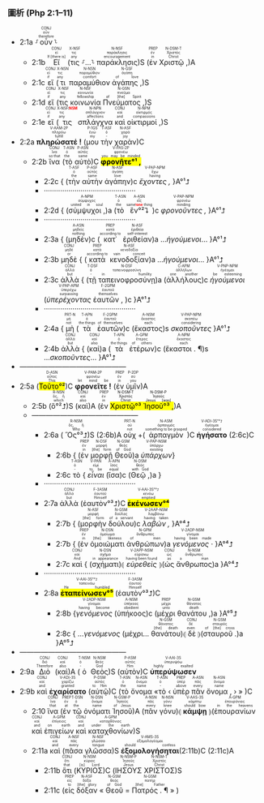 ### 圖析 (Php 2:1–11)
- <rt>2:1a</rt> ⸉<RUBY><ruby><ruby>οὖν<rt>therefore</rt></ruby><rt>οὖν</rt></ruby><rt>CONJ</rt></RUBY>⸊
	- <rt>2:1b</rt> <RUBY><ruby><ruby>Εἴ<rt>If [there is]</rt></ruby><rt>εἰ</rt></ruby><rt>CONJ</rt></RUBY> (<RUBY><ruby><ruby>τις<rt>any</rt></ruby><rt>τις</rt></ruby><rt>X-NSF</rt></RUBY> ⸉...⸊ <RUBY><ruby><ruby>παράκλησις<rt>encouragement</rt></ruby><rt>παράκλησις</rt></ruby><rt>N-NSF</rt></RUBY>)S (<RUBY><ruby><ruby>ἐν<rt>in</rt></ruby><rt>ἐν</rt></ruby><rt>PREP</rt></RUBY> <RUBY><ruby><ruby>Χριστῷ ,<rt>Christ</rt></ruby><rt>Χριστός</rt></ruby><rt>N-DSM-T</rt></RUBY>)A 
	- <rt>2:1c</rt> <RUBY><ruby><ruby>εἴ<rt>if</rt></ruby><rt>εἰ</rt></ruby><rt>CONJ</rt></RUBY> (<RUBY><ruby><ruby>τι<rt>any</rt></ruby><rt>τις</rt></ruby><rt>X-NSN</rt></RUBY> <RUBY><ruby><ruby>παραμύθιον<rt>comfort</rt></ruby><rt>παραμύθιον</rt></ruby><rt>N-NSN</rt></RUBY> <RUBY><ruby><ruby>ἀγάπης ,<rt>of love</rt></ruby><rt>ἀγάπη</rt></ruby><rt>N-GSF</rt></RUBY>)S 
	- <rt>2:1d</rt> <RUBY><ruby><ruby>εἴ<rt>if</rt></ruby><rt>εἰ</rt></ruby><rt>CONJ</rt></RUBY> (<RUBY><ruby><ruby>τις<rt>any</rt></ruby><rt>τις</rt></ruby><rt>X-NSF</rt></RUBY> <RUBY><ruby><ruby>κοινωνία<rt>fellowship</rt></ruby><rt>κοινωνία</rt></ruby><rt>N-NSF</rt></RUBY> <RUBY><ruby><ruby>Πνεύματος ,<rt>of [the] Spirit</rt></ruby><rt>πνεῦμα</rt></ruby><rt>N-GSN</rt></RUBY>)S 
	- <rt>2:1e</rt> <RUBY><ruby><ruby>εἴ<rt>if</rt></ruby><rt>εἰ</rt></ruby><rt>CONJ</rt></RUBY> (<RUBY><ruby><ruby>τις<rt>any</rt></ruby><rt>τις</rt></ruby><rt>X-NSF⁞<strong><font color='red'>NSM</font></strong></rt></RUBY> <RUBY><ruby><ruby>σπλάγχνα<rt>affections</rt></ruby><rt>σπλάγχνον</rt></ruby><rt>N-NPN</rt></RUBY> <RUBY><ruby><ruby>καὶ<rt>and</rt></ruby><rt>καί</rt></ruby><rt>CONJ</rt></RUBY> <RUBY><ruby><ruby>οἰκτιρμοί ,<rt>compassions</rt></ruby><rt>οἰκτιρμός</rt></ruby><rt>N-NPM</rt></RUBY>)S
- <rt>2:2a</rt> <RUBY><ruby><ruby><strong>πληρώσατέ !</strong><rt>fulfill</rt></ruby><rt>πληρόω</rt></ruby><rt>V-AAM-2P</rt></RUBY> (<RUBY><ruby><ruby>μου<rt>my</rt></ruby><rt>ἐγώ</rt></ruby><rt>P-1GS</rt></RUBY> <RUBY><ruby><ruby>τὴν<rt>-</rt></ruby><rt>ὁ</rt></ruby><rt>T-ASF</rt></RUBY> <RUBY><ruby><ruby>χαρὰν<rt>joy</rt></ruby><rt>χαρά</rt></ruby><rt>N-ASF</rt></RUBY>)C
	- <rt>2:2b</rt> <RUBY><ruby><ruby>ἵνα<rt>so that</rt></ruby><rt>ἵνα</rt></ruby><rt>CONJ</rt></RUBY> (<RUBY><ruby><ruby>τὸ<rt>the</rt></ruby><rt>ὁ</rt></ruby><rt>T-ASN</rt></RUBY> <RUBY><ruby><ruby>αὐτὸ<rt>same</rt></ruby><rt>αὐτός</rt></ruby><rt>P-ASN</rt></RUBY>)C <RUBY><ruby><ruby><mark><strong>φρονῆτε°¹ ,</strong></mark><rt>you may be minded</rt></ruby><rt>φρονέω</rt></ruby><rt>V-PAS-2P</rt></RUBY> 
		- <rt>2:2c</rt> { (<RUBY><ruby><ruby>τὴν<rt>the</rt></ruby><rt>ὁ</rt></ruby><rt>T-ASF</rt></RUBY> <RUBY><ruby><ruby>αὐτὴν<rt>same</rt></ruby><rt>αὐτός</rt></ruby><rt>P-ASF</rt></RUBY> <RUBY><ruby><ruby>ἀγάπην<rt>love</rt></ruby><rt>ἀγάπη</rt></ruby><rt>N-ASF</rt></RUBY>)c <RUBY><ruby><ruby><em>ἔχοντες ,</em><rt>having</rt></ruby><rt>ἔχω</rt></ruby><rt>V-PAP-NPM</rt></RUBY> }A°¹⮥ 
		- ·············································
		- <rt>2:2d</rt> { (<RUBY><ruby><ruby>σύμψυχοι ,<rt>united in soul</rt></ruby><rt>σύμψυχος</rt></ruby><rt>A-NPM</rt></RUBY>)a (<RUBY><ruby><ruby>τὸ<rt>the</rt></ruby><rt>ὁ</rt></ruby><rt>T-ASN</rt></RUBY> <RUBY><ruby><ruby>ἓν°²⮧<rt>same<strong><font color='red'>⁞one</font></strong> thing</rt></ruby><rt>εἷς</rt></ruby><rt>A-ASN</rt></RUBY>)c <RUBY><ruby><ruby><em>φρονοῦντες ,</em><rt>minding</rt></ruby><rt>φρονέω</rt></ruby><rt>V-PAP-NPM</rt></RUBY> }A°¹⮥
		- ·············································
		- <rt>2:3a</rt> { (<RUBY><ruby><ruby>μηδὲν<rt>nothing</rt></ruby><rt>μηδείς</rt></ruby><rt>A-ASN</rt></RUBY>)c (<RUBY><ruby><ruby>κατ᾽<rt>according to</rt></ruby><rt>κατά</rt></ruby><rt>PREP</rt></RUBY> <RUBY><ruby><ruby>ἐριθείαν<rt>self-interest</rt></ruby><rt>ἐριθεία</rt></ruby><rt>N-ASF</rt></RUBY>)a ...<em>ἡγούμενοι</em>... }A°¹⮥
		- <rt>2:3b</rt> <RUBY><ruby><ruby>μηδὲ<rt>or</rt></ruby><rt>μηδέ</rt></ruby><rt>CONJ</rt></RUBY> { (<RUBY><ruby><ruby>κατὰ<rt>according to</rt></ruby><rt>κατά</rt></ruby><rt>PREP</rt></RUBY> <RUBY><ruby><ruby>κενοδοξίαν<rt>vain conceit</rt></ruby><rt>κενοδοξία</rt></ruby><rt>N-ASF</rt></RUBY>)a ...<em>ἡγούμενοι</em>... }A°¹⮥
		- <rt>2:3c</rt> <RUBY><ruby><ruby>ἀλλὰ<rt>but</rt></ruby><rt>ἀλλά</rt></ruby><rt>CONJ</rt></RUBY> { (<RUBY><ruby><ruby>τῇ<rt>-</rt></ruby><rt>ὁ</rt></ruby><rt>T-DSF</rt></RUBY> <RUBY><ruby><ruby>ταπεινοφροσύνῃ<rt>in humility</rt></ruby><rt>ταπεινοφροσύνη</rt></ruby><rt>N-DSF</rt></RUBY>)a (<RUBY><ruby><ruby>ἀλλήλους<rt>one another</rt></ruby><rt>ἀλλήλων</rt></ruby><rt>C-APM</rt></RUBY>)c <RUBY><ruby><ruby><em>ἡγούμενοι</em><rt>be esteeming</rt></ruby><rt>ἡγέομαι</rt></ruby><rt>V-PNP-NPM</rt></RUBY> (<RUBY><ruby><ruby><em>ὑπερέχοντας</em><rt>surpassing</rt></ruby><rt>ὑπερέχω</rt></ruby><rt>V-PAP-APM</rt></RUBY> <RUBY><ruby><ruby>ἑαυτῶν ,<rt>themselves</rt></ruby><rt>ἑαυτοῦ</rt></ruby><rt>F-2GPM</rt></RUBY> )c }A°¹⮥
		- ·············································
		- <rt>2:4a</rt> { <RUBY><ruby><ruby>μὴ<rt>not</rt></ruby><rt>μή</rt></ruby><rt>PRT-N</rt></RUBY> (<RUBY><ruby><ruby>τὰ<rt>the things</rt></ruby><rt>ὁ</rt></ruby><rt>T-APN</rt></RUBY> <RUBY><ruby><ruby>ἑαυτῶν<rt>of themselves</rt></ruby><rt>ἑαυτοῦ</rt></ruby><rt>F-2GPM</rt></RUBY>)c (<RUBY><ruby><ruby>ἕκαστος<rt>each</rt></ruby><rt>ἕκαστος</rt></ruby><rt>A-NSM</rt></RUBY>)s <RUBY><ruby><ruby><em>σκοποῦντες</em><rt>considering</rt></ruby><rt>σκοπέω</rt></ruby><rt>V-PAP-NPM</rt></RUBY> }A°¹⮥
		- <rt>2:4b</rt> <RUBY><ruby><ruby>ἀλλὰ<rt>but</rt></ruby><rt>ἀλλά</rt></ruby><rt>CONJ</rt></RUBY> { (<RUBY><ruby><ruby>καὶ<rt>also</rt></ruby><rt>καί</rt></ruby><rt>CONJ</rt></RUBY>)a (<RUBY><ruby><ruby>τὰ<rt>the things</rt></ruby><rt>ὁ</rt></ruby><rt>T-APN</rt></RUBY> <RUBY><ruby><ruby>ἑτέρων<rt>of others</rt></ruby><rt>ἕτερος</rt></ruby><rt>A-GPM</rt></RUBY>)c (<RUBY><ruby><ruby>ἕκαστοι . ¶<rt>each</rt></ruby><rt>ἕκαστος</rt></ruby><rt>A-NPM</rt></RUBY>)s ...<em>σκοποῦντες</em>... }A°¹⮥
- ———————————————
- <rt>2:5a</rt> (<RUBY><ruby><ruby><mark>Τοῦτο°²</mark><rt>This</rt></ruby><rt>οὗτος</rt></ruby><rt>D-ASN</rt></RUBY>)C <RUBY><ruby><ruby><strong>φρονεῖτε !</strong><rt>let mind be</rt></ruby><rt>φρονέω</rt></ruby><rt>V-PAM-2P</rt></RUBY> (<RUBY><ruby><ruby>ἐν<rt>in</rt></ruby><rt>ἐν</rt></ruby><rt>PREP</rt></RUBY> <RUBY><ruby><ruby>ὑμῖν<rt>you</rt></ruby><rt>σύ</rt></ruby><rt>P-2DP</rt></RUBY>)A 
	- <rt>2:5b</rt> (<RUBY><ruby><ruby>ὃ°²⮥<rt>which</rt></ruby><rt>ὅς, ἥ</rt></ruby><rt>R-NSN</rt></RUBY>)S (<RUBY><ruby><ruby>καὶ<rt>also</rt></ruby><rt>καί</rt></ruby><rt>CONJ</rt></RUBY>)A (<RUBY><ruby><ruby>ἐν<rt>in</rt></ruby><rt>ἐν</rt></ruby><rt>PREP</rt></RUBY> <mark><RUBY><ruby><ruby>Χριστῷ°³<rt>Christ</rt></ruby><rt>Χριστός</rt></ruby><rt>N-DSM-T</rt></RUBY> <RUBY><ruby><ruby>Ἰησοῦ°³ ,<rt>Jesus [was]</rt></ruby><rt>Ἰησοῦς</rt></ruby><rt>N-DSM-P</rt></RUBY></mark>)A
	- ———————————————
		- <rt>2:6a</rt> ( <RUBY><ruby><ruby>Ὃς°³⮥<rt>Who</rt></ruby><rt>ὅς, ἥ</rt></ruby><rt>R-NSM</rt></RUBY>)S (<rt>2:6b</rt>)A <RUBY><ruby><ruby>οὐχ<rt>not</rt></ruby><rt>οὐ</rt></ruby><rt>PRT-N</rt></RUBY> +(<RUBY><ruby><ruby>ἁρπαγμὸν<rt>something to be grasped</rt></ruby><rt>ἁρπαγμός</rt></ruby><rt>N-ASM</rt></RUBY>)C <RUBY><ruby><ruby><strong>ἡγήσατο</strong><rt>considered</rt></ruby><rt>ἡγέομαι</rt></ruby><rt>V-ADI-3S°³⮥</rt></RUBY> (<rt>2:6c</rt>)C 
			- <rt>2:6b</rt> { (<RUBY><ruby><ruby>ἐν<rt>in</rt></ruby><rt>ἐν</rt></ruby><rt>PREP</rt></RUBY> <RUBY><ruby><ruby>μορφῇ<rt>[the] form</rt></ruby><rt>μορφή</rt></ruby><rt>N-DSF</rt></RUBY> <RUBY><ruby><ruby>Θεοῦ<rt>of God</rt></ruby><rt>θεός</rt></ruby><rt>N-GSM</rt></RUBY>)a <RUBY><ruby><ruby><em>ὑπάρχων</em><rt>existing</rt></ruby><rt>ὑπάρχω</rt></ruby><rt>V-PAP-NSM</rt></RUBY>}
			- <rt>2:6c</rt> <RUBY><ruby><ruby>τὸ<rt>-</rt></ruby><rt>ὁ</rt></ruby><rt>T-ASN</rt></RUBY> { <RUBY><ruby><ruby><em>εἶναι</em><rt>to be</rt></ruby><rt>εἰμί</rt></ruby><rt>V-PAN</rt></RUBY> (<RUBY><ruby><ruby>ἴσα<rt>equal</rt></ruby><rt>ἴσος</rt></ruby><rt>A-APN</rt></RUBY>)c (<RUBY><ruby><ruby>Θεῷ ,<rt>with God</rt></ruby><rt>θεός</rt></ruby><rt>N-DSM</rt></RUBY>)a }
		- ·············································
		- <rt>2:7a</rt> <RUBY><ruby><ruby>ἀλλὰ<rt>but</rt></ruby><rt>ἀλλά</rt></ruby><rt>CONJ</rt></RUBY> (<RUBY><ruby><ruby>ἑαυτὸν°³⮥<rt>Himself</rt></ruby><rt>ἑαυτοῦ</rt></ruby><rt>F-3ASM</rt></RUBY>)C <RUBY><ruby><ruby><mark><strong>ἐκένωσεν°⁴</strong></mark><rt>emptied</rt></ruby><rt>κενόω</rt></ruby><rt>V-AAI-3S°³⮥</rt></RUBY>
			- <rt>2:7b</rt> { (<RUBY><ruby><ruby>μορφὴν<rt>[the] form</rt></ruby><rt>μορφή</rt></ruby><rt>N-ASF</rt></RUBY> <RUBY><ruby><ruby>δούλου<rt>of a servant</rt></ruby><rt>δοῦλος</rt></ruby><rt>N-GSM</rt></RUBY>)c <RUBY><ruby><ruby><em>λαβών ,</em><rt>having taken</rt></ruby><rt>λαμβάνω</rt></ruby><rt>V-2AAP-NSM</rt></RUBY> }A°⁴⮥
			- <rt>2:7b</rt> { (<RUBY><ruby><ruby>ἐν<rt>in</rt></ruby><rt>ἐν</rt></ruby><rt>PREP</rt></RUBY> <RUBY><ruby><ruby>ὁμοιώματι<rt>[the] likeness</rt></ruby><rt>ὁμοίωμα</rt></ruby><rt>N-DSN</rt></RUBY> <RUBY><ruby><ruby>ἀνθρώπων<rt>of men</rt></ruby><rt>ἄνθρωπος</rt></ruby><rt>N-GPM</rt></RUBY>)a <RUBY><ruby><ruby><em>γενόμενος ·</em><rt>having been made</rt></ruby><rt>γίνομαι</rt></ruby><rt>V-2ADP-NSM</rt></RUBY> }A°⁴⮥
			- <rt>2:7c</rt> <RUBY><ruby><ruby>καὶ<rt>And</rt></ruby><rt>καί</rt></ruby><rt>CONJ</rt></RUBY> { (<RUBY><ruby><ruby>σχήματι<rt>in appearance</rt></ruby><rt>σχῆμα</rt></ruby><rt>N-DSN</rt></RUBY>)⦇ <RUBY><ruby><ruby><em>εὑρεθεὶς</em><rt>having been found</rt></ruby><rt>εὑρίσκω</rt></ruby><rt>V-2APP-NSM</rt></RUBY> ⦈(<RUBY><ruby><ruby>ὡς<rt>as</rt></ruby><rt>ὡς</rt></ruby><rt>CONJ</rt></RUBY> <RUBY><ruby><ruby>ἄνθρωπος<rt>a man</rt></ruby><rt>ἄνθρωπος</rt></ruby><rt>N-NSM</rt></RUBY>)a }A°⁴⮥
		- ·············································
		- <rt>2:8a</rt> <RUBY><ruby><ruby><mark><strong>ἐταπείνωσεν°⁵</strong></mark><rt>He humbled</rt></ruby><rt>ταπεινόω</rt></ruby><rt>V-AAI-3S°³⮥</rt></RUBY> (<RUBY><ruby><ruby>ἑαυτὸν°³⮥<rt>Himself</rt></ruby><rt>ἑαυτοῦ</rt></ruby><rt>F-3ASM</rt></RUBY>)C 
			- <rt>2:8b</rt> {<RUBY><ruby><ruby><em>γενόμενος</em><rt>having become</rt></ruby><rt>γίνομαι</rt></ruby><rt>V-2ADP-NSM</rt></RUBY> (<RUBY><ruby><ruby>ὑπήκοος<rt>obedient</rt></ruby><rt>ὑπήκοος</rt></ruby><rt>A-NSM</rt></RUBY>)c (<RUBY><ruby><ruby>μέχρι<rt>unto</rt></ruby><rt>μέχρι</rt></ruby><rt>PREP</rt></RUBY> <RUBY><ruby><ruby>θανάτου ,<rt>death</rt></ruby><rt>θάνατος</rt></ruby><rt>N-GSM</rt></RUBY>)a }A°⁵⮥
			- <rt>2:8c</rt> { ...<em>γενόμενος</em> (μέχρι... <RUBY><ruby><ruby>θανάτου<rt>[the] death</rt></ruby><rt>θάνατος</rt></ruby><rt>N-GSM</rt></RUBY>)⦇ <RUBY><ruby><ruby>δὲ<rt>even</rt></ruby><rt>δέ</rt></ruby><rt>CONJ</rt></RUBY> ⦈(<RUBY><ruby><ruby>σταυροῦ .<rt>of [the] cross</rt></ruby><rt>σταυρός</rt></ruby><rt>N-GSM</rt></RUBY>)a }A°⁵⮥
- ———————————————
- <rt>2:9a</rt> <RUBY><ruby><ruby>Διὸ<rt>Therefore</rt></ruby><rt>διό</rt></ruby><rt>CONJ</rt></RUBY> (<RUBY><ruby><ruby>καὶ<rt>also</rt></ruby><rt>καί</rt></ruby><rt>CONJ</rt></RUBY>)A (<RUBY><ruby><ruby>ὁ<rt>-</rt></ruby><rt>ὁ</rt></ruby><rt>T-NSM</rt></RUBY> <RUBY><ruby><ruby>Θεὸς<rt>God</rt></ruby><rt>θεός</rt></ruby><rt>N-NSM</rt></RUBY>)S (<RUBY><ruby><ruby>αὐτὸν<rt>Him</rt></ruby><rt>αὐτός</rt></ruby><rt>P-ASM</rt></RUBY>)C <RUBY><ruby><ruby><strong>ὑπερύψωσεν</strong><rt>highly exalted</rt></ruby><rt>ὑπερυψόω</rt></ruby><rt>V-AAI-3S</rt></RUBY>
- <rt>2:9b</rt> <RUBY><ruby><ruby>καὶ<rt>and</rt></ruby><rt>καί</rt></ruby><rt>CONJ</rt></RUBY> <RUBY><ruby><ruby><strong>ἐχαρίσατο</strong><rt>granted</rt></ruby><rt>χαρίζω</rt></ruby><rt>V-ADI-3S</rt></RUBY> (<RUBY><ruby><ruby>αὐτῷ<rt>to Him</rt></ruby><rt>αὐτός</rt></ruby><rt>P-DSM</rt></RUBY>)C (<RUBY><ruby><ruby>τὸ<rt>the</rt></ruby><rt>ὁ</rt></ruby><rt>T-ASN</rt></RUBY> <RUBY><ruby><ruby>ὄνομα<rt>name</rt></ruby><rt>ὄνομα</rt></ruby><rt>N-ASN</rt></RUBY> «<RUBY><ruby><ruby>τὸ<rt>-</rt></ruby><rt>ὁ</rt></ruby><rt>T-ASN</rt></RUBY> ‹ <RUBY><ruby><ruby>ὑπὲρ<rt>above</rt></ruby><rt>ὑπέρ</rt></ruby><rt>PREP</rt></RUBY> <RUBY><ruby><ruby>πᾶν<rt>every</rt></ruby><rt>πᾶς</rt></ruby><rt>A-ASN</rt></RUBY> <RUBY><ruby><ruby>ὄνομα ,<rt>name</rt></ruby><rt>ὄνομα</rt></ruby><rt>N-ASN</rt></RUBY> › » )C 
	- <rt>2:10</rt> <RUBY><ruby><ruby>ἵνα<rt>that</rt></ruby><rt>ἵνα</rt></ruby><rt>CONJ</rt></RUBY> (<RUBY><ruby><ruby>ἐν<rt>at</rt></ruby><rt>ἐν</rt></ruby><rt>PREP</rt></RUBY> <RUBY><ruby><ruby>τῷ<rt>the</rt></ruby><rt>ὁ</rt></ruby><rt>T-DSN</rt></RUBY> <RUBY><ruby><ruby>ὀνόματι<rt>name</rt></ruby><rt>ὄνομα</rt></ruby><rt>N-DSN</rt></RUBY> <RUBY><ruby><ruby>Ἰησοῦ<rt>of Jesus</rt></ruby><rt>Ἰησοῦς</rt></ruby><rt>N-GSM-P</rt></RUBY>)A (<RUBY><ruby><ruby>πᾶν<rt>every</rt></ruby><rt>πᾶς</rt></ruby><rt>A-NSN</rt></RUBY> <RUBY><ruby><ruby>γόνυ<rt>knee</rt></ruby><rt>γόνυ</rt></ruby><rt>N-NSN</rt></RUBY>)⦇ <RUBY><ruby><ruby><strong>κάμψῃ</strong><rt>should bow</rt></ruby><rt>κάμπτω</rt></ruby><rt>V-AAS-3S</rt></RUBY> ⦈(<RUBY><ruby><ruby>ἐπουρανίων<rt>in the heavens</rt></ruby><rt>ἐπουράνιος</rt></ruby><rt>A-GPM</rt></RUBY> <RUBY><ruby><ruby>καὶ<rt>and</rt></ruby><rt>καί</rt></ruby><rt>CONJ</rt></RUBY> <RUBY><ruby><ruby>ἐπιγείων<rt>on earth</rt></ruby><rt>ἐπίγειος</rt></ruby><rt>A-GPM</rt></RUBY> <RUBY><ruby><ruby>καὶ<rt>and</rt></ruby><rt>καί</rt></ruby><rt>CONJ</rt></RUBY> <RUBY><ruby><ruby>καταχθονίων<rt>under the earth</rt></ruby><rt>καταχθόνιος</rt></ruby><rt>A-GPM</rt></RUBY>)S
	- <rt>2:11a</rt> <RUBY><ruby><ruby>καὶ<rt>and</rt></ruby><rt>καί</rt></ruby><rt>CONJ</rt></RUBY> (<RUBY><ruby><ruby>πᾶσα<rt>every</rt></ruby><rt>πᾶς</rt></ruby><rt>A-NSF</rt></RUBY> <RUBY><ruby><ruby>γλῶσσα<rt>tongue</rt></ruby><rt>γλῶσσα</rt></ruby><rt>N-NSF</rt></RUBY>)S <RUBY><ruby><ruby><strong>ἐξομολογήσηται</strong><rt>should confess</rt></ruby><rt>ἐξομολογέομαι</rt></ruby><rt>V-AMS-3S</rt></RUBY>(<rt>2:11b</rt>)C (<rt>2:11c</rt>)A
		- <rt>2:11b</rt> <RUBY><ruby><ruby>ὅτι<rt>that</rt></ruby><rt>ὅτι</rt></ruby><rt>CONJ</rt></RUBY> (<RUBY><ruby><ruby>ΚΥΡΙΟΣ<rt>[is] Lord</rt></ruby><rt>κύριος</rt></ruby><rt>N-NSM</rt></RUBY>)C (<RUBY><ruby><ruby>ΙΗΣΟΥΣ<rt>Jesus</rt></ruby><rt>Ἰησοῦς</rt></ruby><rt>N-NSM-P</rt></RUBY> <RUBY><ruby><ruby>ΧΡΙΣΤΟΣ<rt>Christ</rt></ruby><rt>Χριστός</rt></ruby><rt>N-NSM-T</rt></RUBY>)S 
		- <rt>2:11c</rt> (<RUBY><ruby><ruby>εἰς<rt>to</rt></ruby><rt>εἰς</rt></ruby><rt>PREP</rt></RUBY> <RUBY><ruby><ruby>δόξαν<rt>[the] glory</rt></ruby><rt>δόξα</rt></ruby><rt>N-ASF</rt></RUBY> « <RUBY><ruby><ruby>Θεοῦ<rt>of God</rt></ruby><rt>θεός</rt></ruby><rt>N-GSM</rt></RUBY> = <RUBY><ruby><ruby>Πατρός . ¶<rt>[the] Father</rt></ruby><rt>πατήρ</rt></ruby><rt>N-GSM</rt></RUBY> » )